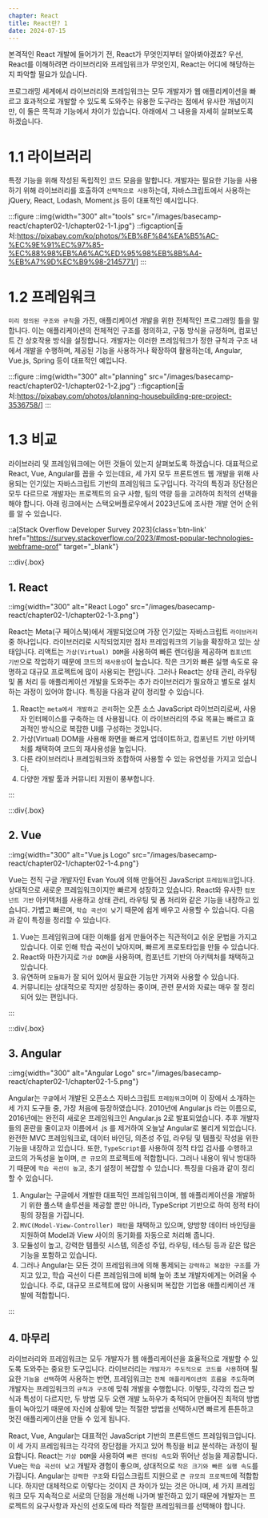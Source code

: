 ```yaml
---
chapter: React
title: React란? 1
date: 2024-07-15
---
```


본격적인 React 개발에 들어가기 전, React가 무엇인지부터 알아봐야겠죠? 우선, React를 이해하려면 라이브러리와 프레임워크가 무엇인지, React는 어디에 해당하는지 파악할 필요가 있습니다. 

프로그래밍 세계에서 라이브러리와 프레임워크는 모두 개발자가 웹 애플리케이션을 빠르고 효과적으로 개발할 수 있도록 도와주는 유용한 도구라는 점에서 유사한 개념이지만, 이 둘은 목적과 기능에서 차이가 있습니다. 아래에서 그 내용을 자세히 살펴보도록 하겠습니다.

# 1.1 라이브러리

특정 기능을 위해 작성된 독립적인 코드 모음을 말합니다. 개발자는 필요한 기능을 사용하기 위해 라이브러리를 호출하여 `선택적으로 사용`하는데, 자바스크립트에서 사용하는 jQuery, React, Lodash, Moment.js 등이 대표적인 예시입니다.

:::figure
::img{width="300" alt="tools" src="/images/basecamp-react/chapter02-1/chapter02-1-1.jpg"}
::figcaption[출처:https://pixabay.com/ko/photos/%EB%8F%84%EA%B5%AC-%EC%9E%91%EC%97%85-%EC%88%98%EB%A6%AC%ED%95%98%EB%8B%A4-%EB%A7%9D%EC%B9%98-2145771/]
:::

# 1.2 프레임워크

`미리 정의된 구조와 규칙`을 가진, 애플리케이션 개발을 위한 전체적인 프로그래밍 틀을 말합니다. 이는 애플리케이션의 전체적인 구조를 정의하고, 구동 방식을 규정하며, 컴포넌트 간 상호작용 방식을 설정합니다. 개발자는 이러한 프레임워크가 정한 규칙과 구조 내에서 개발을 수행하며, 제공된 기능을 사용하거나 확장하여 활용하는데, Angular, Vue.js, Spring 등이 대표적인 예입니다.

:::figure
::img{width="300" alt="planning" src="/images/basecamp-react/chapter02-1/chapter02-1-2.jpg"}
::figcaption[출처:https://pixabay.com/photos/planning-housebuilding-pre-project-3536758/]
:::

# 1.3 비교

라이브러리 및 프레임워크에는 어떤 것들이 있는지 살펴보도록 하겠습니다. 대표적으로 React, Vue, Angular를 꼽을 수 있는데요, 세 가지 모두 프론트엔드 웹 개발을 위해 사용되는 인기있는 자바스크립트 기반의 프레임워크 도구입니다. 각각의 특징과 장단점은 모두 다르므로 개발자는 프로젝트의 요구 사항, 팀의 역량 등을 고려하여 최적의 선택을 해야 합니다. 아래 링크에서는 스택오버플로우에서 2023년도에 조사한 개발 언어 순위를 알 수 있습니다.

::a[Stack Overflow Developer Survey 2023]{class='btn-link' href="https://survey.stackoverflow.co/2023/#most-popular-technologies-webframe-prof" target="\_blank"}

:::div{.box}
## 1. React

::img{width="300" alt="React Logo" src="/images/basecamp-react/chapter02-1/chapter02-1-3.png"}

React는 Meta(구 페이스북)에서 개발되었으며 가장 인기있는 자바스크립트 `라이브러리` 중 하나입니다. 라이브러리로 시작되었지만 점차 프레임워크의 기능을 확장하고 있는 상태입니다. 리액트는 `가상(Virtual) DOM`을 사용하여 빠른 렌더링을 제공하며 `컴포넌트 기반`으로 작업하기 때문에 코드의 `재사용성`이 높습니다. 작은 크기와 빠른 실행 속도로 유명하고 대규모 프로젝트에 많이 사용되는 편입니다. 그러나 React는 상태 관리, 라우팅 및 폼 처리 등 애플리케이션 개발을 도와주는 추가 라이브러리가 필요하고 별도로 설치하는 과정이 있어야 합니다. 특징을 다음과 같이 정리할 수 있습니다.

1. React는 `meta에서 개발하고 관리`하는 오픈 소스 JavaScript 라이브러리로써, 사용자 인터페이스를 구축하는 데 사용됩니다. 이 라이브러리의 주요 목표는 빠르고 효과적인 방식으로 복잡한 UI를 구성하는 것입니다.
2. 가상(Virtual) DOM을 사용해 화면을 빠르게 업데이트하고, 컴포넌트 기반 아키텍처를 채택하여 코드의 재사용성을 높입니다.
3. 다른 라이브러리나 프레임워크와 조합하여 사용할 수 있는 유연성을 가지고 있습니다.
4. 다양한 개발 툴과 커뮤니티 지원이 풍부합니다.

:::

:::div{.box}
## 2. Vue


::img{width="300" alt="Vue.js Logo" src="/images/basecamp-react/chapter02-1/chapter02-1-4.png"}

Vue는 전직 구글 개발자인 Evan You에 의해 만들어진 JavaScript `프레임워크`입니다. 상대적으로 새로운 프레임워크이지만 빠르게 성장하고 있습니다. React와 유사한 `컴포넌트 기반` 아키텍처를 사용하고 상태 관리, 라우팅 및 폼 처리와 같은 기능을 내장하고 있습니다. 가볍고 빠르며, `학습 곡선이 낮`기 때문에 쉽게 배우고 사용할 수 있습니다. 다음과 같이 특징을 정리할 수 있습니다.

1. Vue는 프레임워크에 대한 이해를 쉽게 만들어주는 직관적이고 쉬운 문법을 가지고 있습니다. 이로 인해 학습 곡선이 낮아지며, 빠르게 프로토타입을 만들 수 있습니다.
2. React와 마찬가지로 `가상 DOM`을 사용하며, 컴포넌트 기반의 아키텍처를 채택하고 있습니다.
3. 유연하며 `모듈화`가 잘 되어 있어서 필요한 기능만 가져와 사용할 수 있습니다.
4. 커뮤니티는 상대적으로 작지만 성장하는 중이며, 관련 문서와 자료는 매우 잘 정리되어 있는 편입니다.

:::

:::div{.box}
## 3. Angular

::img{width="300" alt="Angular Logo" src="/images/basecamp-react/chapter02-1/chapter02-1-5.png"}

Angular는 `구글`에서 개발된 오픈소스 자바스크립트 `프레임워크`이며 이 장에서 소개하는 세 가지 도구들 중, 가장 처음에 등장하였습니다. 2010년에 Angular.js 라는 이름으로, 2016년에는 완전히 새로운 프레임워크인 Angular.js 2로 발표되었습니다. 추후 개발자들의 혼란을 줄이고자 이름에서 .js 를 제거하여 오늘날 Angular로 불리게 되었습니다. 완전한 MVC 프레임워크로, 데이터 바인딩, 의존성 주입, 라우팅 및 템플릿 작성을 위한 기능을 내장하고 있습니다. 또한, `TypeScript`를 사용하여 정적 타입 검사를 수행하고 코드의 가독성을 높이며, `큰 규모`의 프로젝트에 적합합니다. 그러나 내용이 워낙 방대하기 때문에 `학습 곡선이 높`고, 초기 설정이 복잡할 수 있습니다. 특징을 다음과 같이 정리할 수 있습니다.

1. Angular는 구글에서 개발한 대표적인 프레임워크이며, 웹 애플리케이션을 개발하기 위한 풀스택 솔루션을 제공할 뿐만 아니라, TypeScript 기반으로 하여 정적 타이핑의 장점을 가집니다.
2. `MVC(Model-View-Controller) 패턴`을 채택하고 있으며, 양방향 데이터 바인딩을 지원하여 Model과 View 사이의 동기화를 자동으로 처리해 줍니다.
3. 모듈성이 높고, 강력한 템플릿 시스템, 의존성 주입, 라우팅, 테스팅 등과 같은 많은 기능을 포함하고 있습니다.
4. 그러나 Angular는 모든 것이 프레임워크에 의해 통제되는 `강력하고 복잡한 구조`를 가지고 있고, 학습 곡선이 다른 프레임워크에 비해 높아 초보 개발자에게는 어려울 수 있습니다. 주로, 대규모 프로젝트에 많이 사용되며 복잡한 기업용 애플리케이션 개발에 적합합니다.

:::

## 4. 마무리

라이브러리와 프레임워크는 모두 개발자가 웹 애플리케이션을 효율적으로 개발할 수 있도록 도와주는 중요한 도구입니다. 라이브러리는 `개발자가 주도적으로 코드를 사용`하며 필요한 `기능을 선택`하여 사용하는 반면, 프레임워크는 `전체 애플리케이션의 흐름을 주도`하며 개발자는 프레임워크의 `규칙과 구조`에 맞춰 개발을 수행합니다. 이렇듯, 각각의 접근 방식과 특성이 다르지만, 두 방법 모두 오랜 개발 노하우가 축적되어 만들어진 최적의 방법들이 녹아있기 때문에 자신에 상황에 맞는 적절한 방법을 선택하시면 빠르게 튼튼하고 멋진 애플리케이션을 만들 수 있게 됩니다.

React, Vue, Angular는 대표적인 JavaScript 기반의 프론트엔드 프레임워크입니다. 이 세 가지 프레임워크는 각각의 장단점을 가지고 있어 특징을 비교 분석하는 과정이 필요합니다. React는 `가상 DOM`을 사용하여 `빠른 렌더링 속도`와 뛰어난 성능을 제공합니다. Vue는 `학습 곡선이 낮고` 개발자 경험이 좋으며, 상대적으로 `작은 크기와 빠른 실행 속도`를 가집니다. Angular는 `강력한 구조`와 타입스크립트 지원으로 `큰 규모의 프로젝트`에 적합합니다. 하지만 대체적으로 이렇다는 것이지 큰 차이가 있는 것은 아니며, 세 가지 프레임워크 모두 지속적으로 서로의 단점을 개선해 나가며 발전하고 있기 때문에 개발자는 프로젝트의 요구사항과 자신의 선호도에 따라 적절한 프레임워크를 선택해야 합니다.
